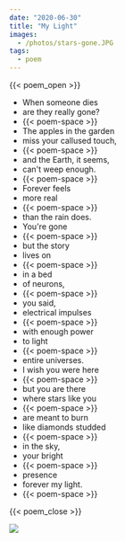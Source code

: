 ```yaml
---
date: "2020-06-30"
title: "My Light"
images:
  - /photos/stars-gone.JPG
tags:
  - poem
---
```

  
{{< poem_open >}}

* When someone dies
* are they really gone?
* {{< poem-space >}}
* The apples in the garden
* miss your callused touch,
* {{< poem-space >}}
* and the Earth, it seems,
* can't weep enough.
* {{< poem-space >}}
* Forever feels
* more real
* {{< poem-space >}}
* than the rain does.
* You're gone
* {{< poem-space >}}
* but the story
* lives on
* {{< poem-space >}}
* in a bed
* of neurons,
* {{< poem-space >}}
* you said,
* electrical impulses 
* {{< poem-space >}}
* with enough power
* to light
* {{< poem-space >}}
* entire universes.
* I wish you were here
* {{< poem-space >}}
* but you are there
* where stars like you
* {{< poem-space >}}
* are meant to burn
* like diamonds studded
* {{< poem-space >}}
* in the sky,
* your bright
* {{< poem-space >}}
* presence
* forever my light.
* {{< poem-space >}}

{{< poem_close >}}

![](/photos/stars-gone.JPG)

